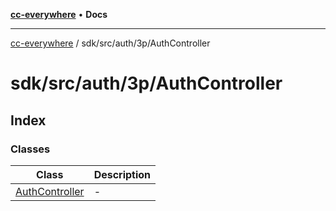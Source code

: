 [**cc-everywhere**](../../../../../index.md) • **Docs**

***

[cc-everywhere](../../../../../index.md) / sdk/src/auth/3p/AuthController

# sdk/src/auth/3p/AuthController

## Index

### Classes

| Class | Description |
| ------ | ------ |
| [AuthController](classes/AuthController.md) | - |
